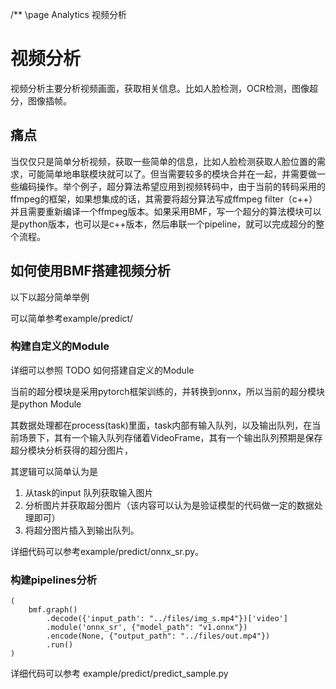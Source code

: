 /** \page Analytics 视频分析

# 视频分析

视频分析主要分析视频画面，获取相关信息。比如人脸检测，OCR检测，图像超分，图像插帧。

## 痛点
当仅仅只是简单分析视频，获取一些简单的信息，比如人脸检测获取人脸位置的需求，可能简单地串联模块就可以了。但当需要较多的模块合并在一起，并需要做一些编码操作。举个例子，超分算法希望应用到视频转码中，由于当前的转码采用的ffmpeg的框架，如果想集成的话，其需要将超分算法写成ffmpeg filter（c++）并且需要重新编译一个ffmpeg版本。如果采用BMF，写一个超分的算法模块可以是python版本，也可以是c++版本，然后串联一个pipeline，就可以完成超分的整个流程。


## 如何使用BMF搭建视频分析
以下以超分简单举例

可以简单参考example/predict/

### 构建自定义的Module
详细可以参照 TODO 如何搭建自定义的Module

当前的超分模块是采用pytorch框架训练的，并转换到onnx，所以当前的超分模块是python Module

其数据处理都在process(task)里面，task内部有输入队列，以及输出队列，在当前场景下，其有一个输入队列存储着VideoFrame，其有一个输出队列预期是保存超分模块分析获得的超分图片，

其逻辑可以简单认为是 

1. 从task的input 队列获取输入图片
2. 分析图片并获取超分图片（该内容可以认为是验证模型的代码做一定的数据处理即可）
3. 将超分图片插入到输出队列。

详细代码可以参考example/predict/onnx_sr.py。

### 构建pipelines分析

```
(
	bmf.graph()
	    .decode({'input_path': "../files/img_s.mp4"})['video']
	    .module('onnx_sr', {"model_path": "v1.onnx"})
	    .encode(None, {"output_path": "../files/out.mp4"})
	    .run()
)
```
详细代码可以参考 example/predict/predict_sample.py
